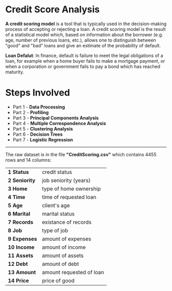 Credit Score Analysis
=============
**A credit scoring model** is a tool that is typically used in the decision-making process of accepting or
rejecting a loan. A credit scoring model is the result of a statistical model which, based on information
about the borrower (e.g. age, number of previous loans, etc.), allows one to distinguish between "good"
and "bad" loans and give an estimate of the probability of default.

**Loan Defalut**: In finance, default is failure to meet the legal obligations of a loan, for example when a home buyer fails to make a mortgage payment, or when a corporation or government fails to pay a bond which has reached maturity.

**Steps Involved**
=============
* Part 1 - **Data Processing**
* Part 2 - **Profiling**
* Part 3 - **Principal Components Analysis**
* Part 4 - **Multiple Correspondence Analysis**
* Part 5 - **Clustering Analysis**
* Part 6 - **Decision Trees**
* Part 7 - **Logistic Regression**

------------
The raw dataset is in the file **"CreditScoring.csv"** which contains 4455 rows and 14 columns:

<table>
<tbody>
<tr><td><b>1  Status</b></td> <td>credit status</td></tr>
<tr><td><b>2  Seniority</b></td> <td>job seniority (years)</td></tr>
<tr><td><b>3  Home</b></td> <td>type of home ownership</td></tr>
<tr><td><b>4  Time</b></td> <td>time of requested loan</td></tr>
<tr><td><b>5  Age</b></td> <td>client's age </td></tr>
<tr><td><b>6  Marital</b></td> <td>marital status </td></tr>
<tr><td><b>7  Records</b></td> <td>existance of records</td></tr>
<tr><td><b>8  Job</b></td> <td>type of job</td></tr>
<tr><td><b>9  Expenses</b></td> <td> amount of expenses</td></tr>
<tr><td><b>10 Income</b></td> <td> amount of income</td></tr>
<tr><td><b>11 Assets</b></td> <td> amount of assets</td></tr>
<tr><td><b>12 Debt</b></td> <td> amount of debt</td></tr>
<tr><td><b>13 Amount</b></td> <td> amount requested of loan</td></tr>
<tr><td><b>14 Price</b></td> <td> price of good</td></tr>
</tbody>
</table>
